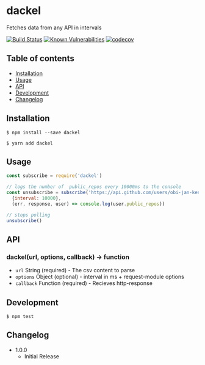 # dackel
Fetches data from any API in intervals

[![Build Status](https://travis-ci.org/obi-jan-kenobi/dackel.svg?branch=master)](https://travis-ci.org/obi-jan-kenobi/dackel)
[![Known Vulnerabilities](https://snyk.io/test/github/obi-jan-kenobi/dackel/badge.svg)](https://snyk.io/test/github/obi-jan-kenobi/dackel)
[![codecov](https://codecov.io/gh/obi-jan-kenobi/dackel/branch/master/graph/badge.svg)](https://codecov.io/gh/obi-jan-kenobi/dackel)

## Table of contents
- [Installation](#installation)
- [Usage](#usage)
- [API](#api)
- [Development](#development)
- [Changelog](#changelog)


## Installation

```
$ npm install --save dackel
```

```
$ yarn add dackel
```

## Usage

```JavaScript
const subscribe = require('dackel')

// logs the number of  public_repos every 10000ms to the console
const unsubscribe = subscribe('https://api.github.com/users/obi-jan-kenobi',
  {interval: 10000},
  (err, response, user) => console.log(user.public_repos))

// stops polling
unsubscribe()
```

## API

### dackel(url, options, callback) -> function

- ```url``` String (required) - The csv content to parse
- ```options``` Object (optional) - interval in ms + request-module options
- ```callback``` Function (required) - Recieves http-response


## Development

```
$ npm test
```

## Changelog

- 1.0.0
  - Initial Release
